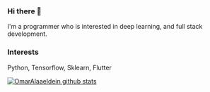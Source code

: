 ### Hi there 👋
I'm a programmer who is interested in deep learning, and full stack development.

<!--![visitors](https://visitor-badge.glitch.me/badge?page_id=omaralaa.omaralaa)-->


### Interests
Python, Tensorflow, Sklearn, Flutter

  
[![OmarAlaaeldein github stats](https://github-readme-stats.vercel.app/api?username=OmarAlaaeldein)](https://github.com/OmarAlaaeldein/github-readme-stats)
<!--
<p><img align="left" src="https://github-readme-stats.vercel.app/api/top-langs?username=OmarAlaaeldein&show_icons=true&locale=en&layout=compact" alt="OmarAlaaeldein" /></p>
**omaralaahamdy/omaralaahamdy** is a ✨ _special_ ✨ repository because its `README.md` (this file) appears on your GitHub profile.

Here are some ideas to get you started:

- 🔭 I’m currently working on ...
- 🌱 I’m currently learning ...
- 👯 I’m looking to collaborate on ...
- 🤔 I’m looking for help with ...
- 💬 Ask me about ...
- 📫 How to reach me: ...
- 😄 Pronouns: ...
- ⚡ Fun fact: ...
-->
